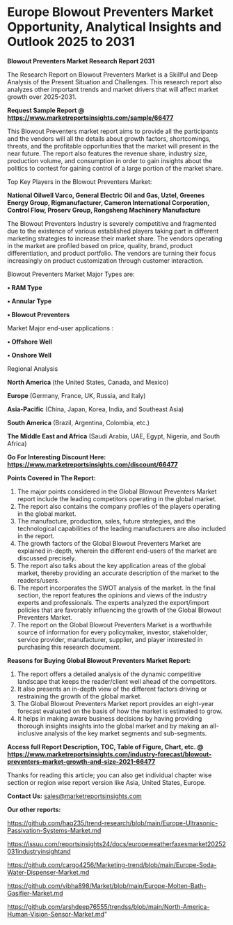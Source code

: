 # Europe Blowout Preventers Market Opportunity, Analytical Insights and Outlook 2025 to 2031

<strong>Blowout Preventers Market Research Report 2031</strong>

The Research Report on Blowout Preventers Market is a Skillful and Deep Analysis of the Present Situation and Challenges. This research report also analyzes other important trends and market drivers that will affect market growth over 2025-2031.

<strong>Request Sample Report @ <a href=https://www.marketreportsinsights.com/sample/66477>https://www.marketreportsinsights.com/sample/66477</a></strong>

This Blowout Preventers market report aims to provide all the participants and the vendors will all the details about growth factors, shortcomings, threats, and the profitable opportunities that the market will present in the near future. The report also features the revenue share, industry size, production volume, and consumption in order to gain insights about the politics to contest for gaining control of a large portion of the market share.

Top Key Players in the Blowout Preventers Market:

<strong>National Oilwell Varco, General Electric Oil and Gas, Uztel, Greenes Energy Group, Rigmanufacturer, Cameron International Corporation, Control Flow, Proserv Group, Rongsheng Machinery Manufacture</strong>

The Blowout Preventers Industry is severely competitive and fragmented due to the existence of various established players taking part in different marketing strategies to increase their market share. The vendors operating in the market are profiled based on price, quality, brand, product differentiation, and product portfolio. The vendors are turning their focus increasingly on product customization through customer interaction.

Blowout Preventers Market Major Types are:

<strong>• RAM Type

• Annular Type

• Blowout Preventers</strong>

Market Major end-user applications :

<strong>• Offshore Well

• Onshore Well</strong>

Regional Analysis

</u><strong><b>North America</b></strong> (the United States, Canada, and Mexico)

<strong><b>Europe </b></strong>(Germany, France, UK, Russia, and Italy)

<strong><b>Asia-Pacific</b></strong> (China, Japan, Korea, India, and Southeast Asia)

<strong><b>South America</b></strong> (Brazil, Argentina, Colombia, etc.)

<strong><b>The Middle East and Africa</b></strong> (Saudi Arabia, UAE, Egypt, Nigeria, and South Africa)

<strong>Go For Interesting Discount Here: <a href=https://www.marketreportsinsights.com/discount/66477>https://www.marketreportsinsights.com/discount/66477</a></strong>

<strong>Points Covered in The Report:</strong>
<ol>
  <li>The major points considered in the Global Blowout Preventers Market report include the leading competitors operating in the global market.</li>
  <li>The report also contains the company profiles of the players operating in the global market.</li>
  <li>The manufacture, production, sales, future strategies, and the technological capabilities of the leading manufacturers are also included in the report.</li>
  <li>The growth factors of the Global Blowout Preventers Market are explained in-depth, wherein the different end-users of the market are discussed precisely.</li>
  <li>The report also talks about the key application areas of the global market, thereby providing an accurate description of the market to the readers/users.</li>
  <li>The report incorporates the SWOT analysis of the market. In the final section, the report features the opinions and views of the industry experts and professionals. The experts analyzed the export/import policies that are favorably influencing the growth of the Global Blowout Preventers Market.</li>
  <li>The report on the Global Blowout Preventers Market is a worthwhile source of information for every policymaker, investor, stakeholder, service provider, manufacturer, supplier, and player interested in purchasing this research document.</li>
</ol>
<strong>Reasons for Buying Global Blowout Preventers Market Report:</strong>

<ol>
  <li>The report offers a detailed analysis of the dynamic competitive landscape that keeps the reader/client well ahead of the competitors.</li>
  <li>It also presents an in-depth view of the different factors driving or restraining the growth of the global market.</li>
  <li>The Global Blowout Preventers Market report provides an eight-year forecast evaluated on the basis of how the market is estimated to grow.</li>
  <li>It helps in making aware business decisions by having providing thorough insights insights into the global market and by making an all-inclusive analysis of the key market segments and sub-segments.</li>
</ol>
<strong>Access full Report Description, TOC, Table of Figure, Chart, etc. @ <a href=https://www.marketreportsinsights.com/industry-forecast/blowout-preventers-market-growth-and-size-2021-66477>https://www.marketreportsinsights.com/industry-forecast/blowout-preventers-market-growth-and-size-2021-66477</a></strong>


Thanks for reading this article; you can also get individual chapter wise section or region wise report version like Asia, United States, Europe.

<strong>Contact Us:</strong>
sales@marketreportsinsights.com

<strong>Our other reports:</strong>

<a href=https://github.com/haq235/trend-research/blob/main/Europe-Ultrasonic-Passivation-Systems-Market.md>https://github.com/haq235/trend-research/blob/main/Europe-Ultrasonic-Passivation-Systems-Market.md</a>

<a href=https://issuu.com/reportsinsights24/docs/europeweatherfaxesmarket20252031industryinsightand>https://issuu.com/reportsinsights24/docs/europeweatherfaxesmarket20252031industryinsightand</a>

<a href=https://github.com/cargo4256/Marketing-trend/blob/main/Europe-Soda-Water-Dispenser-Market.md>https://github.com/cargo4256/Marketing-trend/blob/main/Europe-Soda-Water-Dispenser-Market.md</a>

<a href=https://github.com/vibha898/Market/blob/main/Europe-Molten-Bath-Gasifier-Market.md>https://github.com/vibha898/Market/blob/main/Europe-Molten-Bath-Gasifier-Market.md</a>

<a href=https://github.com/arshdeep76555/trendss/blob/main/North-America-Human-Vision-Sensor-Market.md>https://github.com/arshdeep76555/trendss/blob/main/North-America-Human-Vision-Sensor-Market.md</a>"
